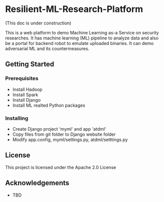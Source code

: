 # Resilient-ML-Research-Platform 
(This doc is under construction)

This is a web platform to demo Machine Learning as-a Service on security researches. 
It has machine learning (ML) pipeline to analyze data and also be a portal for backend robot to emulate uploaded binaries.
It can demo adversarial ML and its countermeasures.

## Getting Started
### Prerequisites

* Install Hadoop
* Install Spark
* Install Django 
* Install ML realted Python packages

### Installing

* Create Django project 'myml' and app 'atdml'
* Copy files from git folder to Django website folder
* Modify app.config, myml/settings.py, atdml/setttings.py

## License
This project is licensed under the Apache 2.0 License 

## Acknowledgements
* TBD


